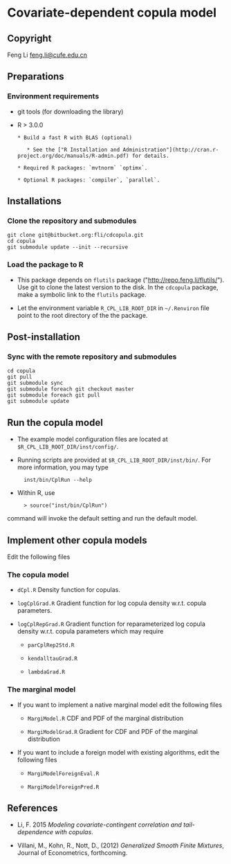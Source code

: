 Covariate-dependent copula model
================================

Copyright
---------

Feng Li  <feng.li@cufe.edu.cn>

Preparations
------------

### Environment requirements

* git tools (for downloading the library)

* R > 3.0.0

      * Build a fast R with BLAS (optional)

         * See the ["R Installation and Administration"](http://cran.r-project.org/doc/manuals/R-admin.pdf) for details.

      * Required R packages: `mvtnorm` `optimx`.

      * Optional R packages: `compiler`, `parallel`.

Installations
-------------

### Clone the repository and submodules

    git clone git@bitbucket.org:fli/cdcopula.git
    cd copula
    git submodule update --init --recursive

### Load the package to R


* This package depends on `flutils` package ("http://repo.feng.li/flutils/"). Use git to
  clone the latest version to the disk. In the `cdcopula` package, make a symbolic link to
  the `flutils` package.

* Let the environment variable `R_CPL_LIB_ROOT_DIR` in `~/.Renviron` file point to the
  root directory of the the package.

Post-installation
-----------------

### Sync with the remote repository and submodules

    cd copula
    git pull
    git submodule sync
    git submodule foreach git checkout master
    git submodule foreach git pull
    git submodule update

Run the copula model
--------------------

* The example model configuration files are located at `$R_CPL_LIB_ROOT_DIR/inst/config/`.

* Running scripts are provided at `$R_CPL_LIB_ROOT_DIR/inst/bin/`.  For more information,
  you may type

        inst/bin/CplRun --help

* Within R, use

        > source("inst/bin/CplRun")

command will invoke the default setting and run the default model.

Implement other copula models
-----------------------------

Edit the following files

### The copula model

* `dCpl.R` Density function for copulas.

* `logCplGrad.R` Gradient function for log copula density w.r.t. copula parameters.

* `logCplRepGrad.R` Gradient function for reparameterized log copula density w.r.t. copula
parameters which may require

  * `parCplRep2Std.R`

  * `kendalltauGrad.R`

  * `lambdaGrad.R`

### The marginal model

* If you want to implement a native marginal model edit the following files

  * `MargiModel.R` CDF and PDF of the marginal distribution

  * `MargiModelGrad.R` Gradient for CDF and PDF of the marginal distribution

* If you want to include a foreign model with existing algorithms, edit the following
files


  * `MargiModelForeignEval.R`

  * `MargiModelForeignPred.R`

References
----------

* Li, F. 2015 _Modeling covariate-contingent correlation and tail-dependence with copulas_.

* Villani, M., Kohn, R., Nott, D., (2012) _Generalized Smooth Finite Mixtures_, Journal of Econometrics, forthcoming.
